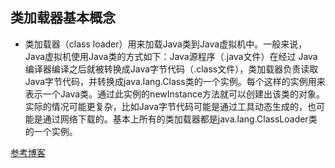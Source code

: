 ## 类加载器基本概念 ##
- 类加载器（class loader）用来加载Java类到Java虚拟机中。一般来说，Java虚拟机使用Java类的方式如下：Java源程序（.java文件）在经过
Java编译器编译之后就被转换成Java字节代码（.class文件），类加载器负责读取Java字节代码，并转换成java.lang.Class类的一个实例。每个这样的实例用来表示一个Java类。通过此实例的newInstance方法就可以创建出该类的对象。实际的情况可能更复杂，比如Java字节代码可能是通过工具动态生成的，也可能是通过网络下载的。基本上所有的类加载器都是java.lang.ClassLoader类的一个实例。

[参考博客](http://blog.csdn.net/natian306/article/details/10813797)
